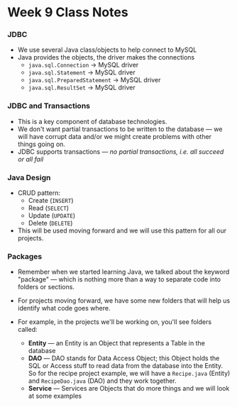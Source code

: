 # Week 9 Class Notes

### JDBC

-   We use several Java class/objects to help connect to MySQL
-   Java provides the objects, the driver makes the connections
    -   `java.sql.Connection` -> MySQL driver
    -   `java.sql.Statement` -> MySQL driver
    -   `java.sql.PreparedStatement` -> MySQL driver
    -   `java.sql.ResultSet` -> MySQL driver

### JDBC and Transactions

-   This is a key component of database technologies.
-   We don't want partial transactions to be written to the database — we will have corrupt data and/or we might create problems with other things going on.
-   JDBC supports transactions — _no partial transactions, i.e. all succeed or all fail_

### Java Design

-   CRUD pattern:
    -   Create (`INSERT`)
    -   Read (`SELECT`)
    -   Update (`UPDATE`)
    -   Delete (`DELETE`)
-   This will be used moving forward and we will use this pattern for all our projects.

### Packages

-   Remember when we started learning Java, we talked about the keyword "package" — which is nothing more than a way to separate code into folders or sections.

-   For projects moving forward, we have some new folders that will help us identify what code goes where.

-   For example, in the projects we'll be working on, you'll see folders called:
    -   **Entity** — an Entity is an Object that represents a Table in the database
    -   **DAO** — DAO stands for Data Access Object; this Object holds the SQL or Access stuff to read data from the database into the Entity. So for the recipe project example, we will have a `Recipe.java` (Entity) and `RecipeDao.java` (DAO) and they work together.
    -   **Service** — Services are Objects that do more things and we will look at some examples
